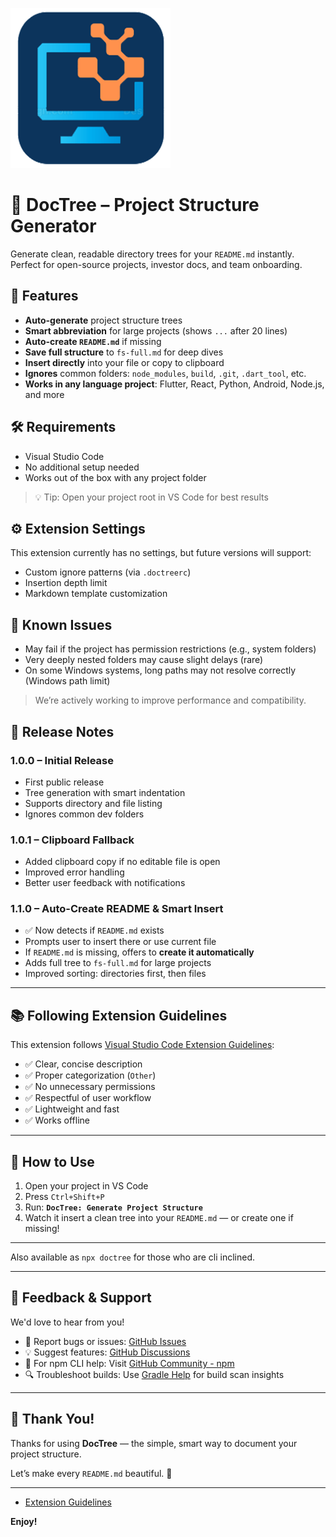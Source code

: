 ![Logo](doctree.png)

# 🌲 DocTree – Project Structure Generator

Generate clean, readable directory trees for your `README.md` instantly.  
Perfect for open-source projects, investor docs, and team onboarding.

## 🌟 Features

- **Auto-generate** project structure trees
- **Smart abbreviation** for large projects (shows `...` after 20 lines)
- **Auto-create `README.md`** if missing
- **Save full structure** to `fs-full.md` for deep dives
- **Insert directly** into your file or copy to clipboard
- **Ignores** common folders: `node_modules`, `build`, `.git`, `.dart_tool`, etc.
- **Works in any language project**: Flutter, React, Python, Android, Node.js, and more

## 🛠️ Requirements

- Visual Studio Code
- No additional setup needed
- Works out of the box with any project folder

> 💡 Tip: Open your project root in VS Code for best results

## ⚙️ Extension Settings

This extension currently has no settings, but future versions will support:

- Custom ignore patterns (via `.doctreerc`)
- Insertion depth limit
- Markdown template customization

## 🐛 Known Issues

- May fail if the project has permission restrictions (e.g., system folders)
- Very deeply nested folders may cause slight delays (rare)
- On some Windows systems, long paths may not resolve correctly (Windows path limit)

> We’re actively working to improve performance and compatibility.

## 📢 Release Notes

### 1.0.0 – Initial Release

- First public release
- Tree generation with smart indentation
- Supports directory and file listing
- Ignores common dev folders

### 1.0.1 – Clipboard Fallback

- Added clipboard copy if no editable file is open
- Improved error handling
- Better user feedback with notifications

### 1.1.0 – Auto-Create README & Smart Insert

- ✅ Now detects if `README.md` exists
- Prompts user to insert there or use current file
- If `README.md` is missing, offers to **create it automatically**
- Adds full tree to `fs-full.md` for large projects
- Improved sorting: directories first, then files

---

## 📚 Following Extension Guidelines

This extension follows [Visual Studio Code Extension Guidelines](https://code.visualstudio.com/api/references/extension-guidelines):

- ✅ Clear, concise description
- ✅ Proper categorization (`Other`)
- ✅ No unnecessary permissions
- ✅ Respectful of user workflow
- ✅ Lightweight and fast
- ✅ Works offline

---

## 🚀 How to Use

1. Open your project in VS Code
2. Press `Ctrl+Shift+P`
3. Run: **`DocTree: Generate Project Structure`**
4. Watch it insert a clean tree into your `README.md` — or create one if missing!

---

Also available as `npx doctree` for those who are cli inclined.

---

## 🤝 Feedback & Support

We'd love to hear from you!

- 🐞 Report bugs or issues: [GitHub Issues](https://github.com/terfabinda/doctree/issues)
- 💡 Suggest features: [GitHub Discussions](https://github.com/terfabinda/doctree/discussions)
- 📣 For npm CLI help: Visit [GitHub Community - npm](https://github.com/community/discussions?discussions_q=repo%3Anpm/cli)
- 🔍 Troubleshoot builds: Use [Gradle Help](https://help.gradle.org) for build scan insights

---

## 🎉 Thank You!

Thanks for using **DocTree** — the simple, smart way to document your project structure.

Let’s make every `README.md` beautiful. 💫

---

- [Extension Guidelines](https://code.visualstudio.com/api/references/extension-guidelines)

**Enjoy!**
